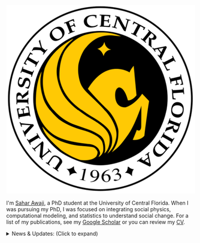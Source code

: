 ![UCF](https://github.com/S7orx/portfolio/blob/main/logo%20of%20ucf.png)

I'm [Sahar Awaji](https://www.linkedin.com/in/dr-sahar-awaji-phd-a82537b1/), a PhD student at the University of Central Florida. When I was pursuing my PhD, I was focused on integrating social physics, computational modeling, and statistics to understand social change. For a list of my publications, see my [Google Scholar](https://scholar.google.com/) or you can review my [CV](https://github.com/SaharAwaji/personal-website/blob/main/CV.pdf).

<details>
<summary>News & Updates: (Click to expand)</summary>

- **July 2023**: Started as data scientist at Microsoft.
- **May 2023**: Dropped out of PhD, graduating with Master's degree in Data Science and Statistics.
- **August 2022**: Began internship on Amazon's risk analysis team working on graph neural networks applied science.
- **May 2022**: Began internship on Microsoft's Bing search optimization team working on optimal loss functions and efficient productionization.
- **January 2022**: Began internship on Tesla's charging data modeling team working on network optimization and timeseries modeling.
- **January 2022**: Passed master's comprehensive exam in Data Science.
- **October 2021**: Oral presentation at INFORMS Annual Meeting 2021 regarding a failure detection technique using Gaussian-emission hidden Markov models.
- **August 2021**: Invited to speak at network science conference, ICUFN 2021 about work (proceedings) which validated active learning practices with simulations (an extension from the previous journal paper).
- **May 2021**: Released open-source Python package tackling machine learning & simulation applications in photovoltaic systems.
- **April 2021**: Journal paper published which explores a phenomenon that ties network topology to active learning in graph neural networks.
- **April 2021**: Participated in Stanford Datathon and submitted report about applications of generalized low-rank models to garage parking capacity.
- **March 2021**: Won 2nd place in 2021 OUC Data Science Competition focused on Electric Vehicle Detection.
- **December 2020**: Presented at AGU a methodology using data fusion techniques (both NLP and timeseries) to study the effect of extreme weather events on photovoltaic systems.
- **September 2020**: Journal paper published studying the use of neural networks on failure classification in PV systems.
- **August 2020**: Began company which designed, built, and deployed a Bayesian ML-informed algotrading agent, using the funds of an angel investor, along with two other software developers.
- **August 2020**: Started my PhD at UCF!
- **June 2020**: Presented at IEEE PVSC 47 (and won best student paper) about the use of principal component analysis and random forest (RF) on current-voltage curves in a failure classification task; released in a paper.
- **May 2020**: Began R&D internship at Sandia National Labs!
- **August 2019**: Released first open-source machine learning package using physics-informed kernels and unsupervised learning focused on energy modeling in photovoltaics systems which has, to date, over 6k downloads.
- **June 2019**: Project accepted to IEEE PVSC 46 delineating methods of physically simulating failures in PV systems.
